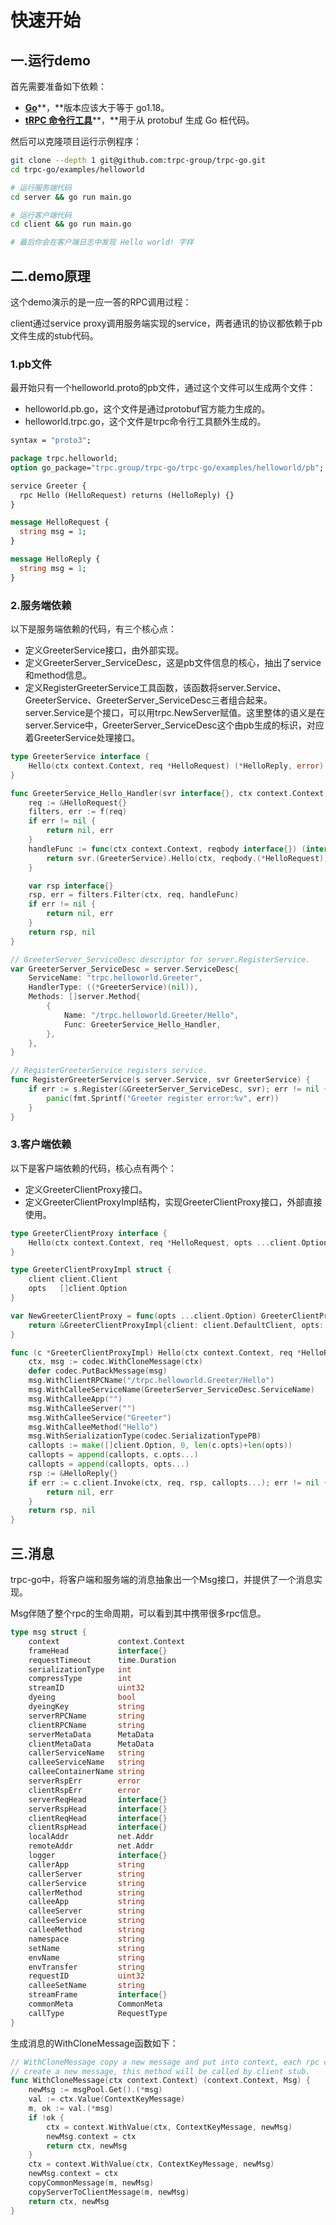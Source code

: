 # 快速开始

## 一.运行demo

首先需要准备如下依赖：

* [**Go**](https://go.dev/doc/install)**，**版本应该大于等于 go1.18。
* [**tRPC 命令行工具**](https://github.com/trpc-group/trpc-cmdline)**，**用于从 protobuf 生成 Go 桩代码。

然后可以克隆项目运行示例程序：

```sh
git clone --depth 1 git@github.com:trpc-group/trpc-go.git
cd trpc-go/examples/helloworld

# 运行服务端代码
cd server && go run main.go

# 运行客户端代码
cd client && go run main.go

# 最后你会在客户端日志中发现 Hello world! 字样
```

## 二.demo原理

这个demo演示的是一应一答的RPC调用过程：

client通过service proxy调用服务端实现的service，两者通讯的协议都依赖于pb文件生成的stub代码。

### 1.pb文件

最开始只有一个helloworld.proto的pb文件，通过这个文件可以生成两个文件：

* helloworld.pb.go，这个文件是通过protobuf官方能力生成的。
* helloworld.trpc.go，这个文件是trpc命令行工具额外生成的。

```protobuf
syntax = "proto3";

package trpc.helloworld;
option go_package="trpc.group/trpc-go/trpc-go/examples/helloworld/pb";

service Greeter {
  rpc Hello (HelloRequest) returns (HelloReply) {}
}

message HelloRequest {
  string msg = 1;
}

message HelloReply {
  string msg = 1;
}
```

### 2.服务端依赖

以下是服务端依赖的代码，有三个核心点：

* 定义GreeterService接口，由外部实现。
* 定义GreeterServer\_ServiceDesc，这是pb文件信息的核心，抽出了service和method信息。
* 定义RegisterGreeterService工具函数，该函数将server.Service、GreeterService、GreeterServer\_ServiceDesc三者组合起来。server.Service是个接口，可以用trpc.NewServer赋值。这里整体的语义是在server.Service中，GreeterServer\_ServiceDesc这个由pb生成的标识，对应着GreeterService处理接口。

```go
type GreeterService interface {
	Hello(ctx context.Context, req *HelloRequest) (*HelloReply, error)
}

func GreeterService_Hello_Handler(svr interface{}, ctx context.Context, f server.FilterFunc) (interface{}, error) {
	req := &HelloRequest{}
	filters, err := f(req)
	if err != nil {
		return nil, err
	}
	handleFunc := func(ctx context.Context, reqbody interface{}) (interface{}, error) {
		return svr.(GreeterService).Hello(ctx, reqbody.(*HelloRequest))
	}

	var rsp interface{}
	rsp, err = filters.Filter(ctx, req, handleFunc)
	if err != nil {
		return nil, err
	}
	return rsp, nil
}

// GreeterServer_ServiceDesc descriptor for server.RegisterService.
var GreeterServer_ServiceDesc = server.ServiceDesc{
	ServiceName: "trpc.helloworld.Greeter",
	HandlerType: ((*GreeterService)(nil)),
	Methods: []server.Method{
		{
			Name: "/trpc.helloworld.Greeter/Hello",
			Func: GreeterService_Hello_Handler,
		},
	},
}

// RegisterGreeterService registers service.
func RegisterGreeterService(s server.Service, svr GreeterService) {
	if err := s.Register(&GreeterServer_ServiceDesc, svr); err != nil {
		panic(fmt.Sprintf("Greeter register error:%v", err))
	}
}
```

### 3.客户端依赖

以下是客户端依赖的代码，核心点有两个：

* 定义GreeterClientProxy接口。
* 定义GreeterClientProxyImpl结构，实现GreeterClientProxy接口，外部直接使用。

```go
type GreeterClientProxy interface {
	Hello(ctx context.Context, req *HelloRequest, opts ...client.Option) (rsp *HelloReply, err error)
}

type GreeterClientProxyImpl struct {
	client client.Client
	opts   []client.Option
}

var NewGreeterClientProxy = func(opts ...client.Option) GreeterClientProxy {
	return &GreeterClientProxyImpl{client: client.DefaultClient, opts: opts}
}

func (c *GreeterClientProxyImpl) Hello(ctx context.Context, req *HelloRequest, opts ...client.Option) (*HelloReply, error) {
	ctx, msg := codec.WithCloneMessage(ctx)
	defer codec.PutBackMessage(msg)
	msg.WithClientRPCName("/trpc.helloworld.Greeter/Hello")
	msg.WithCalleeServiceName(GreeterServer_ServiceDesc.ServiceName)
	msg.WithCalleeApp("")
	msg.WithCalleeServer("")
	msg.WithCalleeService("Greeter")
	msg.WithCalleeMethod("Hello")
	msg.WithSerializationType(codec.SerializationTypePB)
	callopts := make([]client.Option, 0, len(c.opts)+len(opts))
	callopts = append(callopts, c.opts...)
	callopts = append(callopts, opts...)
	rsp := &HelloReply{}
	if err := c.client.Invoke(ctx, req, rsp, callopts...); err != nil {
		return nil, err
	}
	return rsp, nil
}
```

## 三.消息

trpc-go中，将客户端和服务端的消息抽象出一个Msg接口，并提供了一个消息实现。

Msg伴随了整个rpc的生命周期，可以看到其中携带很多rpc信息。

```go
type msg struct {
	context             context.Context
	frameHead           interface{}
	requestTimeout      time.Duration
	serializationType   int
	compressType        int
	streamID            uint32
	dyeing              bool
	dyeingKey           string
	serverRPCName       string
	clientRPCName       string
	serverMetaData      MetaData
	clientMetaData      MetaData
	callerServiceName   string
	calleeServiceName   string
	calleeContainerName string
	serverRspErr        error
	clientRspErr        error
	serverReqHead       interface{}
	serverRspHead       interface{}
	clientReqHead       interface{}
	clientRspHead       interface{}
	localAddr           net.Addr
	remoteAddr          net.Addr
	logger              interface{}
	callerApp           string
	callerServer        string
	callerService       string
	callerMethod        string
	calleeApp           string
	calleeServer        string
	calleeService       string
	calleeMethod        string
	namespace           string
	setName             string
	envName             string
	envTransfer         string
	requestID           uint32
	calleeSetName       string
	streamFrame         interface{}
	commonMeta          CommonMeta
	callType            RequestType
}
```

生成消息的WithCloneMessage函数如下：

```go
// WithCloneMessage copy a new message and put into context, each rpc call should
// create a new message, this method will be called by client stub.
func WithCloneMessage(ctx context.Context) (context.Context, Msg) {
	newMsg := msgPool.Get().(*msg)
	val := ctx.Value(ContextKeyMessage)
	m, ok := val.(*msg)
	if !ok {
		ctx = context.WithValue(ctx, ContextKeyMessage, newMsg)
		newMsg.context = ctx
		return ctx, newMsg
	}
	ctx = context.WithValue(ctx, ContextKeyMessage, newMsg)
	newMsg.context = ctx
	copyCommonMessage(m, newMsg)
	copyServerToClientMessage(m, newMsg)
	return ctx, newMsg
}
```
